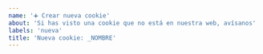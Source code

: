 ```yaml
---
name: '➕ Crear nueva cookie'
about: 'Si has visto una cookie que no está en nuestra web, avísanos'
labels: 'nueva'
title: 'Nueva cookie: _NOMBRE'
---
```

